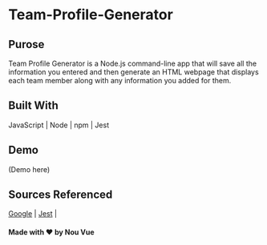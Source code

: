 # Team-Profile-Generator

## Purose
Team Profile Generator is a Node.js command-line app that will save all the information you entered and then generate an HTML webpage that displays each team member along with any information you added for them.

## Built With 
JavaScript | Node | npm | Jest

## Demo
(Demo here)

## Sources Referenced
[Google](https://www.google.com) |
[Jest](https://jestjs.io/) |


#### Made with ❤️ by Nou Vue
